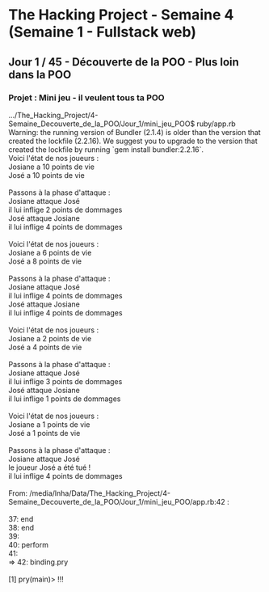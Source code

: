 <!DOCTYPE html>
<html>
<head></head>
<body>
<h1>The Hacking Project - Semaine 4 (Semaine 1 - Fullstack web)</h1>
<h2>Jour 1 / 45 - Découverte de la POO - Plus loin dans la POO</h2>
<h3>Projet : Mini jeu - il veulent tous ta POO</h3>
<div>
<p>.../The_Hacking_Project/4-Semaine_Decouverte_de_la_POO/Jour_1/mini_jeu_POO$ ruby/app.rb<BR>
Warning: the running version of Bundler (2.1.4) is older than the version that created the lockfile (2.2.16). We suggest you to upgrade to the version that created the lockfile by running `gem install bundler:2.2.16`.<BR>
Voici l'état de nos joueurs :<BR>
	Josiane a 10 points de vie<BR>
	José a 10 points de vie<BR>
<BR>
Passons à la phase d'attaque :<BR>
	Josiane attaque José<BR>
il lui inflige 2 points de dommages<BR>
	José attaque Josiane<BR>
il lui inflige 4 points de dommages<BR>
<BR>
Voici l'état de nos joueurs :<BR>
	Josiane a 6 points de vie<BR>
	José a 8 points de vie<BR>
<BR>
Passons à la phase d'attaque :<BR>
	Josiane attaque José<BR>
il lui inflige 4 points de dommages<BR>
	José attaque Josiane<BR>
il lui inflige 4 points de dommages<BR>
<BR>
Voici l'état de nos joueurs :<BR>
	Josiane a 2 points de vie<BR>
	José a 4 points de vie<BR>
<BR>
Passons à la phase d'attaque :<BR>
	Josiane attaque José<BR>
il lui inflige 3 points de dommages<BR>
	José attaque Josiane<BR>
il lui inflige 1 points de dommages<BR>
<BR>
Voici l'état de nos joueurs :<BR>
	Josiane a 1 points de vie<BR>
	José a 1 points de vie<BR>
<BR>
Passons à la phase d'attaque :<BR>
	Josiane attaque José<BR>
le joueur José a été tué !<BR>
il lui inflige 4 points de dommages<BR>
<BR>
From: /media/lnha/Data/The_Hacking_Project/4-Semaine_Decouverte_de_la_POO/Jour_1/mini_jeu_POO/app.rb:42 :<BR>
<BR>
    37:   end<BR>
    38: end<BR>
    39: <BR>
    40: perform<BR>
    41: <BR>
 => 42: binding.pry<BR>
<BR>
[1] pry(main)> !!!<BR>
</p>
</div>
</body>
</html> 
